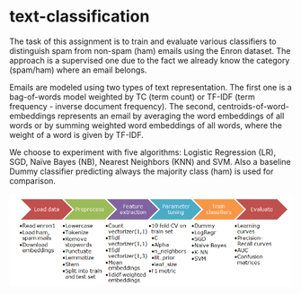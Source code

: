 # text-classification
The task of this assignment is to train and evaluate various classifiers to distinguish spam from non-spam (ham) emails using the Enron dataset. The approach is a supervised one due to the fact we already know the category (spam/ham) where an email belongs.

Emails are modeled using two types of text representation. The first one is a bag-of-words model weighted by TC (term count) or TF-IDF (term frequency - inverse document frequency). The second, centroids-of-word-embeddings represents an email by averaging the word embeddings of all words or by summing weighted word embeddings of all words, where the weight of a word is given by TF-IDF.

We choose to experiment with five algorithms: Logistic Regression (LR), SGD, Naïve Bayes (NB), Nearest Neighbors (KNN) and SVM. Also a baseline Dummy classifier predicting always the majority class (ham) is used for comparison.

![alt text](https://github.com/soutsios/text-classification/blob/master/inner-working.png)

